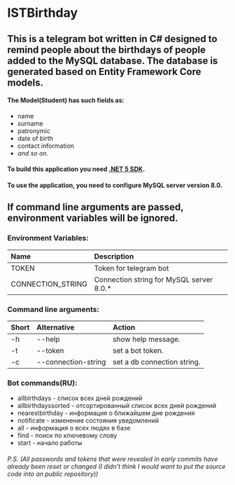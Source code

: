 # ISTBirthday
## This is a telegram bot written in C# designed to remind people about the birthdays of people added to the MySQL database. The database is generated based on Entity Framework Core models. 
#### The Model(Student) has such fields as: 
* name
* surname
* patronymic
* date of birth
* contact information
* *and so on.*


#### To build this application you need [.NET 5 SDK](https://dotnet.microsoft.com/download).

#### To use the application, you need to configure MySQL server version 8.0.

## If command line arguments are passed, environment variables will be ignored.

### Environment Variables:
Name  | Description
:---  | :---
TOKEN | Token for telegram bot
CONNECTION_STRING | Connection string for MySQL server 8.0.*

### Command line arguments:
Short | Alternative | Action
:--- | :--- | :---
-h | --help | show help message.
-t | --token | set a bot token.
-c | --connection-string | set a db connection string.
  
### Bot commands(RU):
*  allbirthdays - список всех дней рождений
*  allbirthdayssorted - отсортированный список всех дней рождений
*  nearestbirthday - информация о ближайшем дне рождения
*  notificate - изменение состояния уведомлений
*  all - информация о всех людях в базе
*  find - поиск по ключевому слову
*  start - начало работы


###### *P.S. (All passwords and tokens that were revealed in early commits have already been reset or changed (I didn't think I would want to put the source code into an public repository))*
